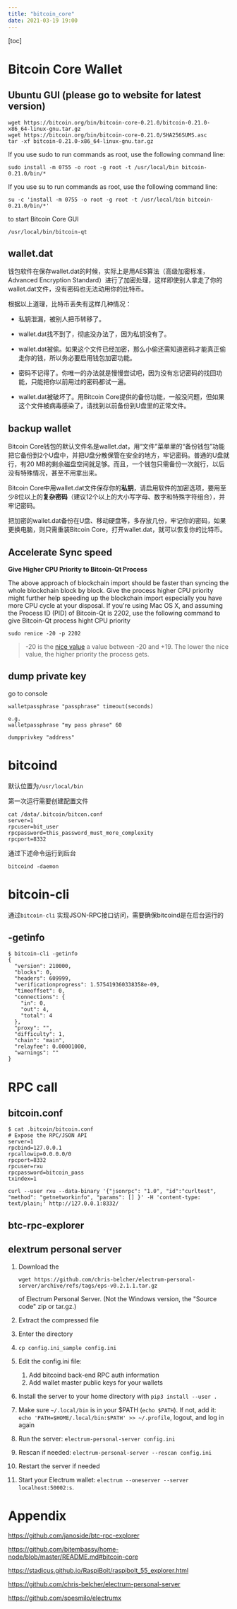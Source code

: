 ```yaml
---
title: "bitcoin_core"
date: 2021-03-19 19:00
---
```

[toc]



# Bitcoin Core Wallet









## Ubuntu GUI (please go to website for latest version)

```
wget https://bitcoin.org/bin/bitcoin-core-0.21.0/bitcoin-0.21.0-x86_64-linux-gnu.tar.gz
wget https://bitcoin.org/bin/bitcoin-core-0.21.0/SHA256SUMS.asc
tar -xf bitcoin-0.21.0-x86_64-linux-gnu.tar.gz 
```

 

If you use sudo to run commands as root, use the following command line:

```
sudo install -m 0755 -o root -g root -t /usr/local/bin bitcoin-0.21.0/bin/*
```


If you use su to run commands as root, use the following command line:

```
su -c 'install -m 0755 -o root -g root -t /usr/local/bin bitcoin-0.21.0/bin/*'
```



 to start Bitcoin Core GUI

```
/usr/local/bin/bitcoin-qt
```









## wallet.dat

钱包软件在保存wallet.dat的时候，实际上是用AES算法（高级加密标准，Advanced Encryption Standard）进行了加密处理，这样即使别人拿走了你的wallet.dat文件，没有密码也无法动用你的比特币。





根据以上道理，比特币丢失有这样几种情况：

* 私钥泄漏，被别人把币转移了。

* wallet.dat找不到了，彻底没办法了，因为私钥没有了。

* wallet.dat被偷。如果这个文件已经加密，那么小偷还需知道密码才能真正偷走你的钱，所以务必要启用钱包加密功能。

* 密码不记得了。你唯一的办法就是慢慢尝试吧，因为没有忘记密码的找回功能，只能把你以前用过的密码都试一遍。

* wallet.dat被破坏了。用Bitcoin Core提供的备份功能，一般没问题，但如果这个文件被病毒感染了，请找到以前备份到U盘里的正常文件。





## backup wallet

Bitcoin Core钱包的默认文件名是wallet.dat，用“文件”菜单里的“备份钱包”功能把它备份到2个U盘中，并把U盘分散保管在安全的地方，牢记密码。普通的U盘就行，有20 MB的剩余磁盘空间就足够。而且，一个钱包只需备份一次就行，以后没有特殊情况，甚至不用拿出来。



Bitcoin Core中用wallet.dat文件保存你的**私钥**，请启用软件的加密选项，要用至少8位以上的**复杂密码**（建议12个以上的大小写字母、数字和特殊字符组合），并牢记密码。



把加密的wallet.dat备份在U盘、移动硬盘等，多存放几份，牢记你的密码，如果更换电脑，则只需重装Bitcoin Core，打开wallet.dat，就可以恢复你的比特币。





## Accelerate Sync speed

**Give Higher CPU Priority to Bitcoin-Qt Process**

The above approach of blockchain import should be faster than syncing the whole blockchain block by block. Give the process higher CPU priority might further help speeding up the blockchain import especially you have more CPU cycle at your disposal. If you're using Mac OS X, and assuming the Process ID (PID) of Bitcoin-Qt is 2202, use the following command to give Bitcoin-Qt process hight CPU priority

```
sudo renice -20 -p 2202
```

>  -20 is the [nice value](http://www.thegeekstuff.com/2013/08/nice-renice-command-examples/) a value between -20 and +19. The lower the nice value, the higher priority the process gets.





## dump private key

go to console

```
walletpassphrase "passphrase" timeout(seconds)

e.g.
walletpassphrase "my pass phrase" 60
```



```
dumpprivkey "address"
```







# bitcoind

默认位置为`/usr/local/bin`

第一次运行需要创建配置文件

```
cat /data/.bitcoin/bitcon.conf
server=1
rpcuser=bit_user
rpcpassword=this_password_must_more_complexity
rpcport=8332
```



通过下述命令运行到后台

```
bitcoind -daemon
```





# bitcoin-cli

通过`bitcoin-cli` 实现JSON-RPC接口访问，需要确保bitcoind是在后台运行的



## -getinfo

```
$ bitcoin-cli -getinfo
{
  "version": 210000,
  "blocks": 0,
  "headers": 609999,
  "verificationprogress": 1.575419360338358e-09,
  "timeoffset": 0,
  "connections": {
    "in": 0,
    "out": 4,
    "total": 4
  },
  "proxy": "",
  "difficulty": 1,
  "chain": "main",
  "relayfee": 0.00001000,
  "warnings": ""
}
```



# RPC call



## bitcoin.conf

```
$ cat .bitcoin/bitcoin.conf
# Expose the RPC/JSON API
server=1
rpcbind=127.0.0.1
rpcallowip=0.0.0.0/0
rpcport=8332
rpcuser=rxu
rpcpassword=bitcoin_pass
txindex=1
```



```
curl --user rxu --data-binary '{"jsonrpc": "1.0", "id":"curltest", "method": "getnetworkinfo", "params": [] }' -H 'content-type: text/plain;' http://127.0.0.1:8332/
```



## btc-rpc-explorer







## elextrum personal server

1. Download the 

    ```
    wget https://github.com/chris-belcher/electrum-personal-server/archive/refs/tags/eps-v0.2.1.1.tar.gz
    ```

    of Electrum Personal Server. (Not the Windows version, the "Source code" zip or tar.gz.)

2. Extract the compressed file

3. Enter the directory

4. `cp config.ini_sample config.ini`

5. Edit the config.ini file:

    1. Add bitcoind back-end RPC auth information
    2. Add wallet master public keys for your wallets

6. Install the server to your home directory with `pip3 install --user .`

7. Make sure `~/.local/bin` is in your $PATH (`echo $PATH`). If not, add it: `echo 'PATH=$HOME/.local/bin:$PATH' >> ~/.profile`, logout, and log in again

8. Run the server: `electrum-personal-server config.ini`

9. Rescan if needed: `electrum-personal-server --rescan config.ini`

10. Restart the server if needed

11. Start your Electrum wallet: `electrum --oneserver --server localhost:50002:s`.





# Appendix

https://github.com/janoside/btc-rpc-explorer

https://github.com/bitembassy/home-node/blob/master/README.md#bitcoin-core

https://stadicus.github.io/RaspiBolt/raspibolt_55_explorer.html

https://github.com/chris-belcher/electrum-personal-server

https://github.com/spesmilo/electrumx